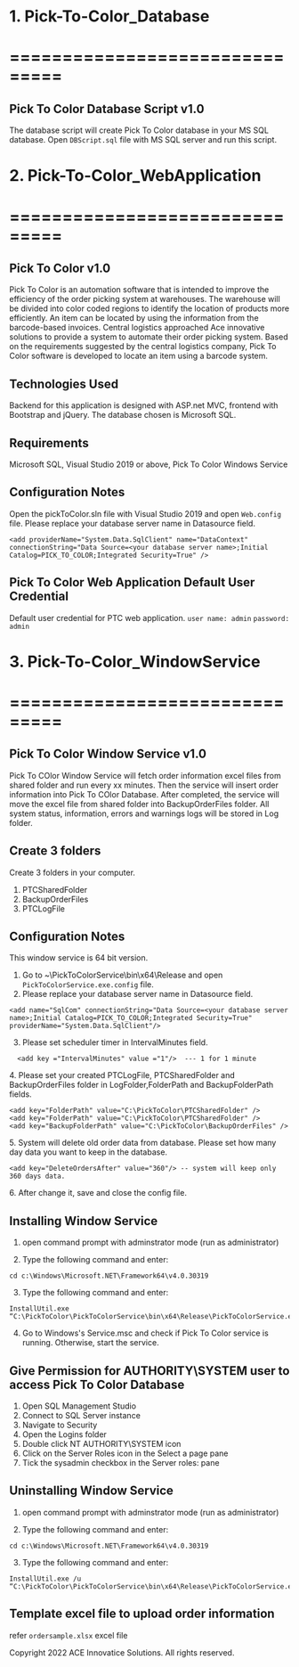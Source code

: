 # 1. Pick-To-Color_Database
===============================
==============================
Pick To Color Database Script v1.0
------------------------------------------------------------------------------------------------------------------------------------
The database script will create Pick To Color database in your MS SQL database.
Open `DBScript.sql` file with MS SQL server and run this script.


# 2. Pick-To-Color_WebApplication
===============================
==============================
Pick To Color v1.0
------------------------------------------------------------------------------------------------------------------------------------
Pick To Color is an automation software that is intended to improve the efficiency of the order picking system at warehouses.
The warehouse will be divided into color coded regions to identify the location of products more efficiently. An item can be
located by using the information from the barcode-based invoices. Central logistics approached Ace innovative solutions to 
provide a system to automate their order picking system. Based on the requirements suggested by the central logistics company, 
Pick To Color software is developed to locate an item using a barcode system.

Technologies Used
-------------------------------------------------------------------------------------------------------------------------------------
Backend for this application is designed with ASP.net MVC, frontend with Bootstrap and jQuery. The database chosen is Microsoft SQL.

Requirements
-------------------------------------------------------------------------------------------------------------------------------------
Microsoft SQL, Visual Studio 2019 or above, Pick To Color Windows Service

Configuration Notes
-------------------------------------------------------------------------------------------------------------------------------------
Open the pickToColor.sln file with Visual Studio 2019 and open `Web.config` file. Please replace your database server name in Datasource field.
  <connectionStrings>
    
    <add providerName="System.Data.SqlClient" name="DataContext" connectionString="Data Source=<your database server name>;Initial Catalog=PICK_TO_COLOR;Integrated Security=True" />
  </connectionStrings>

Pick To Color Web Application Default User Credential
-------------------------------------------------------------------------------------------------------------------------------------
Default user credential for PTC web application.
`user name: admin`
`password: admin`

# 3. Pick-To-Color_WindowService
===============================
==============================
Pick To Color Window Service v1.0
------------------------------------------------------------------------------------------------------------------------------------
Pick To COlor Window Service will fetch order information excel files from shared folder and run every xx minutes. 
Then the service will insert order information into Pick To COlor Database. After completed, the service will move the excel file from
shared folder into BackupOrderFiles folder. All system status, information, errors and warnings logs will be stored in Log folder.

Create 3 folders
------------------------------------------------------------------------------------------------------------------------------------
Create 3 folders in your computer.
1. PTCSharedFolder
2. BackupOrderFiles
3. PTCLogFile

Configuration Notes
-------------------------------------------------------------------------------------------------------------------------------------
This window service is 64 bit version.
1. Go to ~\PickToColorService\bin\x64\Release and open `PickToColorService.exe.config` file.
2. Please replace your database server name in Datasource field.

 <connectionStrings>
  
    <add name="SqlCom" connectionString="Data Source=<your database server name>;Initial Catalog=PICK_TO_COLOR;Integrated Security=True"  providerName="System.Data.SqlClient"/>
  </connectionStrings>
 
3. Please set scheduler timer in IntervalMinutes field.
  <appSettings>  
  
      <add key ="IntervalMinutes" value ="1"/>  --- 1 for 1 minute
   </appSettings>
 4. Please set your created PTCLogFile, PTCSharedFolder and BackupOrderFiles folder in LogFolder,FolderPath and BackupFolderPath fields.
  <appSettings>  
 
    <add key="FolderPath" value="C:\PickToColor\PTCSharedFolder" />
    <add key="FolderPath" value="C:\PickToColor\PTCSharedFolder" />
    <add key="BackupFolderPath" value="C:\PickToColor\BackupOrderFiles" />
   </appSettings>  
5. System will delete old order data from database. Please set how many day data you want to keep in the database.    
  <appSettings>  
  
    <add key="DeleteOrdersAfter" value="360"/> -- system will keep only 360 days data.
   </appSettings> 
6. After change it, save and close the config file.
 
 
Installing Window Service
-------------------------------------------------------------------------------------------------------------------------------------

1. open command prompt with adminstrator mode (run as administrator)

2. Type the following command and enter:
```
cd c:\Windows\Microsoft.NET\Framework64\v4.0.30319
```

3.  Type the following command and enter:
```
InstallUtil.exe “C:\PickToColor\PickToColorService\bin\x64\Release\PickToColorService.exe”
```
4. Go to Windows's Service.msc and check if Pick To Color service is running. Otherwise, start the service.


Give Permission for AUTHORITY\SYSTEM user to access Pick To Color Database
-------------------------------------------------------------------------------------------------------------------------------------
1. Open SQL Management Studio
2. Connect to SQL Server instance 
3. Navigate to Security
4. Open the Logins folder
5. Double click NT AUTHORITY\SYSTEM icon
6. Click on the Server Roles icon in the Select a page pane
7. Tick the sysadmin checkbox in the Server roles: pane

Uninstalling Window Service
-------------------------------------------------------------------------------------------------------------------------------------
1. open command prompt with adminstrator mode (run as administrator)

2. Type the following command and enter:
```
cd c:\Windows\Microsoft.NET\Framework64\v4.0.30319
```
3.  Type the following command and enter:
```
InstallUtil.exe /u “C:\PickToColor\PickToColorService\bin\x64\Release\PickToColorService.exe”
```

Template excel file to upload order information
-------------------------------------------------------------------------------------------------------------------------------------
refer `ordersample.xlsx` excel file

Copyright 2022 ACE Innovatice Solutions. All rights reserved.
